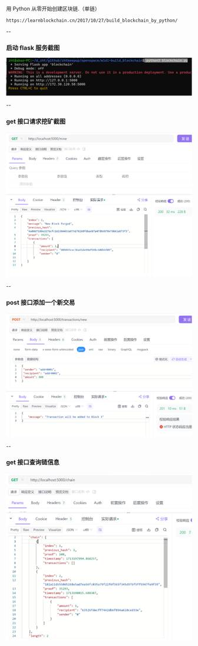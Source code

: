 用 Python 从零开始创建区块链.（单链）

```
https://learnblockchain.cn/2017/10/27/build_blockchain_by_python/
```

--

### 启动 flask 服务截图

![启动flask服务](./resource/00bootserver.png "启动flask服务")

--

### get 接口请求挖矿截图

![挖矿](./resource/01mine.png "挖矿")

--

### post 接口添加一个新交易

![新交易](./resource/02trans-new.png "新交易")

--

### get 接口查询链信息

![链信息](./resource/03chain-info.png "链信息")
